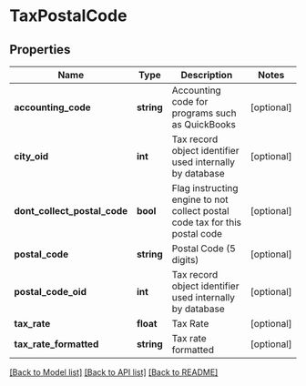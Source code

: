 # TaxPostalCode

## Properties
Name | Type | Description | Notes
------------ | ------------- | ------------- | -------------
**accounting_code** | **string** | Accounting code for programs such as QuickBooks | [optional] 
**city_oid** | **int** | Tax record object identifier used internally by database | [optional] 
**dont_collect_postal_code** | **bool** | Flag instructing engine to not collect postal code tax for this postal code | [optional] 
**postal_code** | **string** | Postal Code (5 digits) | [optional] 
**postal_code_oid** | **int** | Tax record object identifier used internally by database | [optional] 
**tax_rate** | **float** | Tax Rate | [optional] 
**tax_rate_formatted** | **string** | Tax rate formatted | [optional] 

[[Back to Model list]](../README.md#documentation-for-models) [[Back to API list]](../README.md#documentation-for-api-endpoints) [[Back to README]](../README.md)


